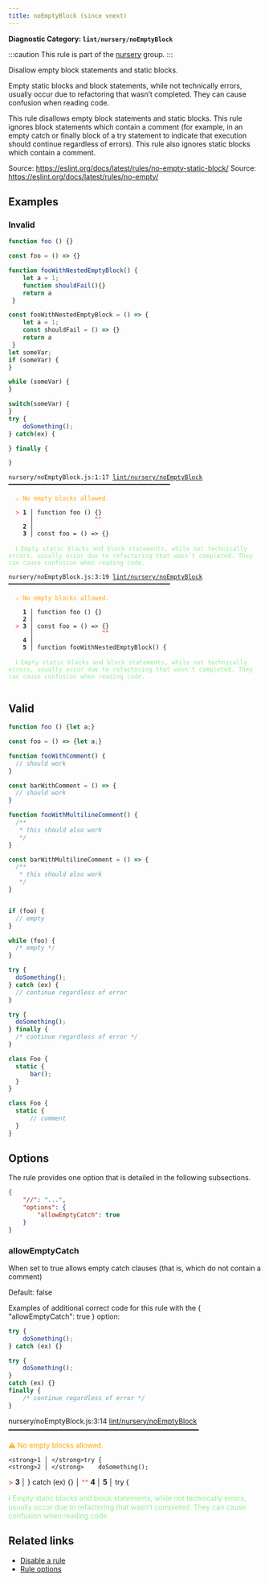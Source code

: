 ```yaml
---
title: noEmptyBlock (since vnext)
---
```


**Diagnostic Category: `lint/nursery/noEmptyBlock`**

:::caution
This rule is part of the [nursery](/linter/rules/#nursery) group.
:::

Disallow empty block statements and static blocks.

Empty static blocks and block statements, while not technically errors, usually occur due to refactoring that wasn’t completed. They can cause confusion when reading code.

This rule disallows empty block statements and static blocks. This rule ignores block statements which contain a comment (for example, in an empty catch or finally block of a try statement to indicate that execution should continue regardless of errors).
This rule also ignores static blocks which contain a comment.

Source: https://eslint.org/docs/latest/rules/no-empty-static-block/
Source: https://eslint.org/docs/latest/rules/no-empty/

## Examples

### Invalid

```jsx
function foo () {}

const foo = () => {}

function fooWithNestedEmptyBlock() {
    let a = 1;
    function shouldFail(){}
    return a
 }

const fooWithNestedEmptyBlock = () => {
    let a = 1;
    const shouldFail = () => {}
    return a
 }
let someVar;
if (someVar) {
}

while (someVar) {
}

switch(someVar) {
}
try {
    doSomething();
} catch(ex) {

} finally {

}

```

<pre class="language-text"><code class="language-text">nursery/noEmptyBlock.js:1:17 <a href="https://biomejs.dev/lint/rules/no-empty-block">lint/nursery/noEmptyBlock</a> ━━━━━━━━━━━━━━━━━━━━━━━━━━━━━━━━━━━━━━━━━━━━━

<strong><span style="color: Orange;">  </span></strong><strong><span style="color: Orange;">⚠</span></strong> <span style="color: Orange;">No empty blocks allowed.</span>
  
<strong><span style="color: Tomato;">  </span></strong><strong><span style="color: Tomato;">&gt;</span></strong> <strong>1 │ </strong>function foo () {}
   <strong>   │ </strong>                <strong><span style="color: Tomato;">^</span></strong><strong><span style="color: Tomato;">^</span></strong>
    <strong>2 │ </strong>
    <strong>3 │ </strong>const foo = () =&gt; {}
  
<strong><span style="color: lightgreen;">  </span></strong><strong><span style="color: lightgreen;">ℹ</span></strong> <span style="color: lightgreen;">Empty static blocks and block statements, while not technically errors, usually occur due to refactoring that wasn’t completed. They can cause confusion when reading code.</span>
  
nursery/noEmptyBlock.js:3:19 <a href="https://biomejs.dev/lint/rules/no-empty-block">lint/nursery/noEmptyBlock</a> ━━━━━━━━━━━━━━━━━━━━━━━━━━━━━━━━━━━━━━━━━━━━━

<strong><span style="color: Orange;">  </span></strong><strong><span style="color: Orange;">⚠</span></strong> <span style="color: Orange;">No empty blocks allowed.</span>
  
    <strong>1 │ </strong>function foo () {}
    <strong>2 │ </strong>
<strong><span style="color: Tomato;">  </span></strong><strong><span style="color: Tomato;">&gt;</span></strong> <strong>3 │ </strong>const foo = () =&gt; {}
   <strong>   │ </strong>                  <strong><span style="color: Tomato;">^</span></strong><strong><span style="color: Tomato;">^</span></strong>
    <strong>4 │ </strong>
    <strong>5 │ </strong>function fooWithNestedEmptyBlock() {
  
<strong><span style="color: lightgreen;">  </span></strong><strong><span style="color: lightgreen;">ℹ</span></strong> <span style="color: lightgreen;">Empty static blocks and block statements, while not technically errors, usually occur due to refactoring that wasn’t completed. They can cause confusion when reading code.</span>
  
</code></pre>

## Valid

```jsx
function foo () {let a;}

const foo = () => {let a;}

function fooWithComment() {
  // should work
}

const barWithComment = () => {
  // should work
}

function fooWithMultilineComment() {
  /**
   * this should also work
   */
}

const barWithMultilineComment = () => {
  /**
   * this should also work
   */
}


if (foo) {
  // empty
}

while (foo) {
  /* empty */
}

try {
  doSomething();
} catch (ex) {
  // continue regardless of error
}

try {
  doSomething();
} finally {
  /* continue regardless of error */
}

class Foo {
  static {
      bar();
  }
}

class Foo {
  static {
      // comment
  }
}
```

## Options

The rule provides one option that is detailed in the following subsections.

```json
{
    "//": "...",
    "options": {
        "allowEmptyCatch": true
    }
}
```

### allowEmptyCatch

When set to true allows empty catch clauses (that is, which do not contain a comment)

Default: false

Examples of additional correct code for this rule with the { "allowEmptyCatch": true } option:

```jsx
try {
    doSomething();
} catch (ex) {}

try {
    doSomething();
}
catch (ex) {}
finally {
    /* continue regardless of error */
}
```

nursery/noEmptyBlock.js:3:14 <a href="https://biomejs.dev/lint/rules/no-empty-block">lint/nursery/noEmptyBlock</a> ━━━━━━━━━━━━━━━━━━━━━━━━━━━━━━━━━━━━━━━━━━━━━

<strong><span style="color: Orange;">  </span></strong><strong><span style="color: Orange;">⚠</span></strong> <span style="color: Orange;">No empty blocks allowed.</span>
  
    <strong>1 │ </strong>try {
    <strong>2 │ </strong>    doSomething();
<strong><span style="color: Tomato;">  </span></strong><strong><span style="color: Tomato;">&gt;</span></strong> <strong>3 │ </strong>} catch (ex) {}
   <strong>   │ </strong>             <strong><span style="color: Tomato;">^</span></strong><strong><span style="color: Tomato;">^</span></strong>
    <strong>4 │ </strong>
    <strong>5 │ </strong>try {
  
<strong><span style="color: lightgreen;">  </span></strong><strong><span style="color: lightgreen;">ℹ</span></strong> <span style="color: lightgreen;">Empty static blocks and block statements, while not technically errors, usually occur due to refactoring that wasn’t completed. They can cause confusion when reading code.</span>
  
## Related links

- [Disable a rule](/linter/#disable-a-lint-rule)
- [Rule options](/linter/#rule-options)
